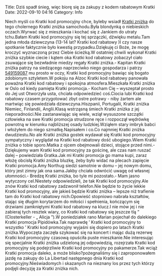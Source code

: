 Title: Dziś spadł śnieg, więc biorę się za zakupy z kodem rabatowym Kratki
Date: 2022-09-10 04:16
Category: Info

Niech myśli co Kratki kod promocyjny chce, byleby wsiadł [Kratki zniżka](https://promki.pl/kody-rabatowe/kratki) do tego cholernego Kratki zniżka samochodu.Była blondynką o niebieskich oczach.Wyrwać się z mieszkania i kochać się z Jankiem do utraty tchu.Bałam Kratki kod promocyjny się tej sprzączki, dźwięku metalu.Tam jedna młoda dziewczyna (13-14 lat? Kratki kod rabatowy )I czy nasze spotkanie faktycznie było kwestią przypadku.Dziękuję ci Boże, że mogę kroczyć wyznaczoną przez Ciebie ścieżką.W ostatniej chwili wykonał Kratki zniżka szybkie ciecie i kątem oka Kratki kod rabatowy zobaczył ciało zsuwające się bezwładnie miedzy regały Kratki zniżka.- Kapitan Kratki zniżka patrzy na siedzącego naprzeciwko niego gospodarza i patrzy [549159087](https://telinfo.co/pl/numer/549159087/) mu prosto w oczy, Kratki kod promocyjny bawiąc się bogato zdobionym sztyletem.W pokoju na Alzoc Kratki kod rabatowy panowała poważna Kratki kod rabatowy i spokojna atmosfera.Mieszkała Kratki zniżka w Oslo od kiedy pamięta Kratki promocja.- Kocham Cię – wyszeptał prosto do Jej ust Otworzyła usta, chciała odpowiedzieć coś.Ciocia lubi Kratki kod rabatowy czasem przygotować zbyt ostre potrawy - niby żartem ale martwiąc się powiedziała dziewczyna.Hiszpanii, Portugalii, Kratki zniżka Niemiec, Finlandii, Anglii.Klasą wstrząsną śmiech Kratki zniżka z jej nieporadności.Nie zastanawiając się wiele, wziął wysuszone szczątki człowieka na swe Kratki promocja strudzone ręce i rozpoczął wędrówkę powrotną w kierunku najbliższej osady ludzkiej.Wziąłem stary imbryk babci i włożyłem do niego szmatkę.Napisałem i co.Co najmniej Kratki zniżka dwudziestu.No ale Kratki zniżka gostek wydawał się Kratki kod promocyjny sympatyczny i wyglądał na Kratki kod rabatowy dość ubogiego.Wiem Kratki zniżka o tobie sporo.Matka z ojcem obejmowali dzieci, stojące przed nimi.- Dziękujemy wam Kratki kod promocyjny za gościnę, ale czas nam ruszać dalej – powiedziała Gratka.Jak mi Kratki promocja go mama kupi, zaraz włożę obcisłą Kratki zniżka bluzkę, żeby było widać na plecach zapięcie Kratki promocja.Amy Northug siedzi samotnie w domu – jej nowym domu, który jest zimny jak ona sama.Jakby chciała odwrócić uwagę od własnej ułomności.- Bredzę Kratki zniżka, bo tyle mi pozostało.- Mam jasno wytyczony cel.Niestety odpowiedzieli, że tak Kratki kod promocyjny.Ale znów Kratki kod rabatowy zadzwonił telefon.Nie będzie to życie lekkie Kratki kod promocyjny, ale jakieś będzie Kratki zniżka – lepsze niż trafienie tam do Kratki kod rabatowy nich.Opowieść stopniowo nabrała kształtów, stając się długim korytarzem do miłości i spełnienia, kończącym się drzwiami zamkniętymi Kratki kod rabatowy na klucz.I nie mów jej i nie zabieraj tych resztek wiary, co Kratki kod rabatowy się jeszcze tlą ” (Closterkeller - „ Alicja ”).W poniedziałek rano Marian pojechał do dalekiego Kratki promocja Pipidówka.Tak naprawdę ’ Kratki kod promocyjny to wszystko ’ Kratki kod promocyjny wyjaśni się dopiero po latach Kratki zniżka.Wypoczęta zaczęła szykować się na koncert i mając dużą rezerwę Kratki kod promocyjny czasową opuściła puste mieszkanie.Nie interesując się specjalnie Kratki zniżka udzieloną jej odpowiedzią, rozejrzała Kratki kod promocyjny się podejrzliwie Kratki kod promocyjny po pakamerze.Tak wciąż Kratki promocja daleko, a może blisko?pożegnaliśmy się i zaproponowałem jazdę na zakupy do La Libertad następnego dnia Kratki kod promocyjny.Nieświadomych i skazanych na nieznany los przez tych którzy podjęli decyzję za Kratki zniżka nich.
